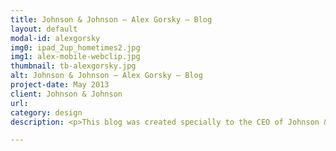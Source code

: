 ```yaml
---
title: Johnson & Johnson – Alex Gorsky – Blog
layout: default
modal-id: alexgorsky
img0: ipad_2up_hometimes2.jpg
img1: alex-mobile-webclip.jpg
thumbnail: tb-alexgorsky.jpg
alt: Johnson & Johnson – Alex Gorsky – Blog
project-date: May 2013
client: Johnson & Johnson
url: 
category: design
description: <p>This blog was created specially to the CEO of Johnson & Johnson, Alex Gorsky. Alex is a very important person in all over the world, and his blog has more than 100k access daily.</p><p>The design for this blog needed to be clean and tidy, and at the same time elegant.</p>

---
```

